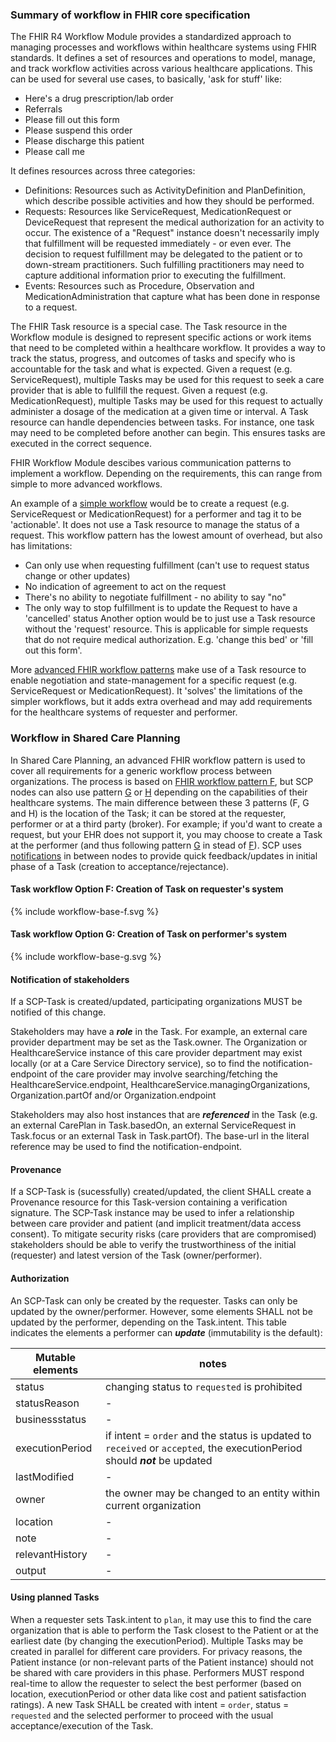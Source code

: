 ### Summary of workflow in FHIR core specification
The FHIR R4 Workflow Module provides a standardized approach to managing processes and workflows within healthcare systems using FHIR standards. It defines a set of resources and operations to model, manage, and track workflow activities across various healthcare applications. This can be used for several use cases, to basically, 'ask for stuff' like:
- Here's a drug prescription/lab order
- Referrals
- Please fill out this form
- Please suspend this order
- Please discharge this patient
- Please call me

It defines resources across three categories:

- Definitions: Resources such as ActivityDefinition and PlanDefinition, which describe possible activities and how they should be performed.
- Requests: Resources like ServiceRequest, MedicationRequest or DeviceRequest that represent the medical authorization for an activity to occur. The existence of a "Request" instance doesn't necessarily imply that fulfillment will be requested immediately - or even ever. The decision to request fulfillment may be delegated to the patient or to down-stream practitioners. Such fulfilling practitioners may need to capture additional information prior to executing the fulfillment.
- Events: Resources such as Procedure, Observation and MedicationAdministration that capture what has been done in response to a request.

The FHIR Task resource is a special case. The Task resource in the Workflow module is designed to represent specific actions or work items that need to be completed within a healthcare workflow. It provides a way to track the status, progress, and outcomes of tasks and specify who is accountable for the task and what is expected. Given a request (e.g. ServiceRequest), multiple Tasks may be used for this request to seek a care provider that is able to fullfill the request. Given a request (e.g. MedicationRequest), multiple Tasks may be used for this request to actually administer a dosage of the medication at a given time or interval. A Task resource can handle dependencies between tasks. For instance, one task may need to be completed before another can begin. This ensures tasks are executed in the correct sequence.

FHIR Workflow Module descibes various communication patterns to implement a workflow. Depending on the requirements, this can range from simple to more advanced workflows. 

An example of a [simple workflow](https://hl7.org/fhir/R4/workflow-ad-hoc.html) would be to create a request (e.g. ServiceRequest or MedicationRequest) for a performer and tag it to be 'actionable'. It does not use a Task resource to manage the status of a request. This workflow pattern has the lowest amount of overhead, but also has limitations:
- Can only use when requesting fulfillment (can't use to request status change or other updates)
- No indication of agreement to act on the request
- There's no ability to negotiate fulfillment - no ability to say "no"
- The only way to stop fulfillment is to update the Request to have a 'cancelled' status
Another option would be to just use a Task resource without the 'request' resource. This is applicable for simple requests that do not require medical authorization. E.g. 'change this bed' or 'fill out this form'. 

More [advanced FHIR workflow patterns](https://hl7.org/fhir/R4/workflow-management.html) make use of a Task resource to enable negotiation and state-management for a specific request (e.g. ServiceRequest or MedicationRequest). It 'solves' the limitations of the simpler workflows, but it adds extra overhead and may add requirements for the healthcare systems of requester and performer.

### Workflow in Shared Care Planning

In Shared Care Planning, an advanced FHIR workflow pattern is used to cover all requirements for a generic workflow process between organizations. The process is based on [FHIR workflow pattern F](https://hl7.org/fhir/R4/workflow-management.html#optionf), but SCP nodes can also use pattern [G](https://hl7.org/fhir/R4/workflow-management.html#optiong) or [H](https://hl7.org/fhir/R4/workflow-management.html#optionh) depending on the capabilities of their healthcare systems. The main difference between these 3 patterns (F, G and H) is the location of the Task; it can be stored at the requester, performer or at a third party (broker). For example; if you'd want to create a request, but your EHR does not support it, you may choose to create a Task at the performer (and thus following pattern [G](https://hl7.org/fhir/R4/workflow-management.html#optiong) in stead of [F](https://hl7.org/fhir/R4/workflow-management.html#optionf)). SCP uses [notifications](./notification.md) in between nodes to provide quick feedback/updates in initial phase of a Task (creation to acceptance/rejectance).

#### Task workflow Option F: Creation of Task on requester's system
<div>
{% include workflow-base-f.svg %}
</div>

#### Task workflow Option G: Creation of Task on performer's system
<div>
{% include workflow-base-g.svg %}
</div>



#### Notification of stakeholders
If a SCP-Task is created/updated, participating organizations MUST be notified of this change. 

Stakeholders may have a ***role*** in the Task. For example, an external care provider department may be set as the Task.owner. The Organization or HealthcareService instance of this care provider department may exist locally (or at a Care Service Directory service), so to find the notification-endpoint of the care provider may involve searching/fetching the HealthcareService.endpoint, HealthcareService.managingOrganizations, Organization.partOf and/or Organization.endpoint

Stakeholders may also host instances that are ***referenced*** in the Task (e.g. an external CarePlan in Task.basedOn, an external ServiceRequest in Task.focus or an external Task in Task.partOf). The base-url in the literal reference may be used to find the notification-endpoint.

#### Provenance
If a SCP-Task is (sucessfully) created/updated, the client SHALL create a Provenance resource for this Task-version containing a verification signature. The SCP-Task instance may be used to infer a relationship between care provider and patient (and implicit treatment/data access consent). To mitigate security risks (care providers that are compromised) stakeholders should be able to verify the trustworthiness of the initial (requester) and latest version of the Task (owner/performer).

#### Authorization
An SCP-Task can only be created by the requester. Tasks can only be updated by the owner/performer. However, some elements SHALL not be updated by the performer, depending on the Task.intent. This table indicates the elements a performer can ***update*** (immutability is the default):

| Mutable elements | notes                                                                                                                       |
|------------------|-----------------------------------------------------------------------------------------------------------------------------|
| status           | changing status to `requested` is prohibited                                                                                |
| statusReason     | -                                                                                                                           |
| businessstatus   | -                                                                                                                           |
| executionPeriod  | if intent = `order` and the status is updated to `received` or `accepted`, the  executionPeriod should ***not*** be updated |
| lastModified     | -                                                                                                                           |
| owner            | the owner may be changed to an entity within current organization                                                           |
| location         | -                                                                                                                           |
| note             | -                                                                                                                           |
| relevantHistory  | -                                                                                                                           |
| output           | -                                                                                                                           |

#### Using planned Tasks
When a requester sets Task.intent to `plan`, it may use this to find the care organization that is able to perform the Task closest to the Patient or at the earliest date (by changing the executionPeriod). 
Multiple Tasks may be created in parallel for different care providers. For privacy reasons, the Patient instance (or non-relevant parts of the Patient instance) should not be shared with care providers in this phase.
Performers MUST respond real-time to allow the requester to select the best performer (based on location, executionPeriod or other data like cost and patient satisfaction ratings). A new Task SHALL be created with intent = `order`, status = `requested` and the selected performer to proceed with the usual acceptance/execution of the Task. 






<!-- 
The Task resource describes an activity that can be performed, is being performed, or has been performed. It is used to manage and track the status of tasks, participants and definition of the Task. A Task in SCP is always related ('basedOn') the CarePlan. When a party is request to 'do' a Task, that organizations that may not be part of the CareTeam yet. Personally Identifiable Information SHOULD be left out of the Task content until the Task is accepted by the organization responsible for the Task.
Key elements of a Task for SCP:
- **basedOn**: References to other requests that the task is based on. MUST contain one reference to a SCP-CarePlan.
- **focus**: A reference to the request-resource that the task is focused on. (e.g. a [ServiceRequest](https://hl7.org/fhir/R4/servicerequest.html), [MedicationRequest](https://hl7.org/fhir/R4/medicationrequest.html) or [DeviceRequest](https://hl7.org/fhir/R4/devicerequest.html))
- **code**: The type of task to be performed (e.g. approval, fullfilment, suspend or resume)
- **status**: The current status of the task (requested, received, accepted, in-progress, on-hold, completed, cancelled, entered-in-error, rejected).
- **requester**: The individual or organization who initiated the task.
- **owner**: The individual or organization responsible for the task.
- **for**: The patient for whom the task is being performed.
- **input**: The input data required for the task.
- **output**: The output data produced by the task.
https://hl7.org/fhir/R4/task.html see the state machine: https://hl7.org/fhir/R4/workflow-communications.html#12.6.2

#### State transitions

The Task has a state (requested, accepted, completed, etc.) and it refers to a focal resource (ServiceRequest, CommunicationRequest, MedicationRequest, Questionnaire, Consent, etc.). The focal resource contains the actual specification of what is requested, wheras the task manages metadata like requester, performer, state and if e.g. fulfilled or approval is desired by the requester.

#### Creating and responding to a Task
The CarePlan author or an 'active' CareTeam participant can create a new request and send the request to another Care provider. This Care provider may not be a current participant of the CareTeam. The Task status and state transitions are important part in the lifecycle of these requests.
The Task state machine for SCP is a subset of the [base FHIR Task state machine](https://hl7.org/fhir/R4/task.html#statemachine). SCP does not use status 'draft' and state 'ready' is used for (sub-)Tasks that do not lead to changes the participants in the CareTeam: 

<img src="Task-state-machine.png" width="32%" style="float: none"/>

The requestor and owner are restricted to make certain state transitions. For some Task states, the Task.owner will become a member of the CareTeam (see transaction [Updating CarePlan and CareTeam](#updating-careplan-and-careteam)). This table shows who must be authorized to make a state transition:

|State from|State to|Allow state transition for|
|-|-|-|
|-|requested|Task.requestor who is also CareTeam-participant|
|requested|received|Task.owner|
|requested|accepted|Task.owner|
|requested|rejected|Task.owner|
|requested|in-progress|Task.owner|
|requested|completed|Task.owner|
|requested|cancelled|Task.requestor, Task.owner|
|received|accepted|Task.owner|
|received|rejected|Task.owner|
|received|in-progress|Task.owner|
|received|completed|Task.owner|
|received|cancelled|Task.requestor, Task.owner|
|accepted|in-progress|Task.owner|
|accepted|cancelled|Task.requestor, Task.owner|
|accepted|completed|Task.owner|
|in-progress|completed|Task.owner|
|in-progress|failed|Task.owner|
|in-progress|on-hold|Task.requestor, Task.owner|
|on-hold|in-progress|Task.requestor, Task.owner|

{:.grid .table-hover}

In the first sequence diagram, Care Provider 1 has implemented the (optional) CP-Service role and is requesting Care Provider 2 to do a Task. As a Task MUST always be based on a CarePlan, so if there is none, a CarePlan should be created. 
> Optional: As Care Provider 2 is evaluating the Task, it may create a new Task (a sub-Task that is based on the main Task) containing a Questionnaire for Care Provider 1. As soon as Care Provider 1 provides the response, Care Provider 2 re-evaluates the main Task. This cycle can be repeated. The reason for cycles of (short, incremental) Questionnaires (or conditional segments in a Questionnaire?) is that if Care Provider 2 evaluates the first response (e.g. inclusion criteria for the Task) it might reject the main Task without Practitioner 1 having to answer additional questions. The table above specifies who is able to do certain state transitions. 

<div>
{% include overview-task-negotiation-1-2.svg %}
</div>

This transaction is based on [FHIR workflow pattern H](https://hl7.org/fhir/R4/workflow-management.html#optionh) which uses a 'workflow broker' that stores and manages Task resources. In SCP, the 'workflow broker' is implemented by the Care Plan Service. The Care Plan Service store and manages Tasks, CarePlans and CareTeam resources.

In the second diagram, Care Provider 2 will send Care Provider 3 a request, still using Care Provider 1 as the 'workflow broker' (the CP-Service where the CarePlan, CareTeam and Tasks reside). In this example, Care provider 3 is not able to accept the Task automatically and needs an practitioner to evaluate it. 

<div>
{% include overview-task-negotiation-1-2-3.svg %}
</div>

For more information on this transaction, see [Transactions - Request workflow with additional response workflow](./transaction-request-response-workflow.html) -->
